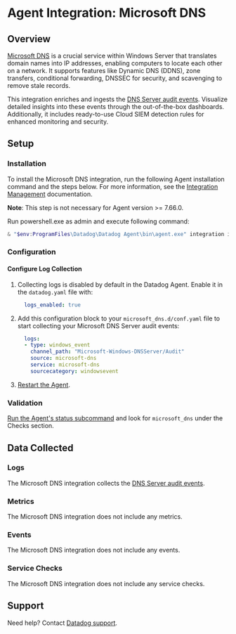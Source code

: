 # Agent Integration: Microsoft DNS

## Overview

[Microsoft DNS][4] is a crucial service within Windows Server that translates domain names into IP addresses, enabling computers to locate each other on a network. It supports features like Dynamic DNS (DDNS), zone transfers, conditional forwarding, DNSSEC for security, and scavenging to remove stale records.

This integration enriches and ingests the [DNS Server audit events][5]. Visualize detailed insights into these events through the out-of-the-box dashboards. Additionally, it includes ready-to-use Cloud SIEM detection rules for enhanced monitoring and security.

## Setup

### Installation

To install the Microsoft DNS integration, run the following Agent installation command and the steps below. For more information, see the [Integration Management][6] documentation.

**Note**: This step is not necessary for Agent version >= 7.66.0.

Run powershell.exe as admin and execute following command:
  ```powershell
  & "$env:ProgramFiles\Datadog\Datadog Agent\bin\agent.exe" integration install datadog-microsoft_dns==1.0.0
  ```

### Configuration

#### Configure Log Collection

1. Collecting logs is disabled by default in the Datadog Agent. Enable it in the `datadog.yaml` file with:

    ```yaml
      logs_enabled: true
    ```

2. Add this configuration block to your `microsoft_dns.d/conf.yaml` file to start collecting your Microsoft DNS Server audit events:

    ```yaml
      logs:
      - type: windows_event
        channel_path: "Microsoft-Windows-DNSServer/Audit"
        source: microsoft-dns
        service: microsoft-dns
        sourcecategory: windowsevent
    ```

3. [Restart the Agent][3].

### Validation

[Run the Agent's status subcommand][7] and look for `microsoft_dns` under the Checks section.

## Data Collected

### Logs

The Microsoft DNS integration collects the [DNS Server audit events][5].

### Metrics

The Microsoft DNS integration does not include any metrics.

### Events

The Microsoft DNS integration does not include any events.

### Service Checks

The Microsoft DNS integration does not include any service checks.

## Support

Need help? Contact [Datadog support][1].

[1]: https://docs.datadoghq.com/help/
[2]: https://app.datadoghq.com/account/settings/agent/latest
[3]: https://docs.datadoghq.com/agent/configuration/agent-commands/#restart-the-agent
[4]: https://learn.microsoft.com/en-us/windows-server/networking/dns/dns-overview
[5]: https://learn.microsoft.com/en-us/previous-versions/windows/it-pro/windows-server-2012-r2-and-2012/dn800669(v=ws.11)#audit-events
[6]: https://docs.datadoghq.com/agent/guide/integration-management/?tab=windowspowershell#install
[7]: https://docs.datadoghq.com/agent/guide/agent-commands/#agent-status-and-information
